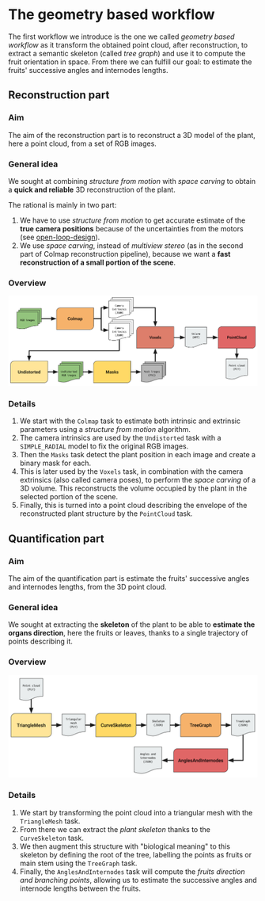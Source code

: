 # The geometry based workflow

The first workflow we introduce is the one we called _geometry based workflow_ as it transform the obtained point cloud, after reconstruction, to extract a semantic skeleton (called _tree graph_) and use it to compute the fruit orientation in space.
From there we can fulfill our goal: to estimate the fruits' successive angles and internodes lengths.

## Reconstruction part

### Aim
The aim of the reconstruction part is to reconstruct a 3D model of the plant, here a point cloud, from a set of RGB images.

### General idea
We sought at combining _structure from motion_ with _space carving_ to obtain a **quick and reliable** 3D reconstruction of the plant.

The rational is mainly in two part:

1. We have to use _structure from motion_ to get accurate estimate of the **true camera positions** because of the uncertainties from the motors (see [open-loop-design](strengths_limits.md#open-loop-design)).
2. We use _space carving_, instead of _multiview stereo_ (as in the second part of Colmap reconstruction pipeline), because we want a **fast reconstruction of a small portion of the scene**.

### Overview
![lite_reconstruction_pipeline.svg](../../assets/images/lite_reconstruction_pipeline.svg)

### Details
1. We start with the `Colmap` task to estimate both intrinsic and extrinsic parameters using a _structure from motion_ algorithm.
2. The camera intrinsics are used by the `Undistorted` task with a `SIMPLE_RADIAL` model to fix the original RGB images.
3. Then the `Masks` task detect the plant position in each image and create a binary mask for each.
4. This is later used by the `Voxels` task, in combination with the camera extrinsics (also called camera poses), to perform the _space carving_ of a 3D volume. This reconstructs the volume occupied by the plant in the selected portion of the scene.
5. Finally, this is turned into a point cloud describing the envelope of the reconstructed plant structure by the `PointCloud` task.


## Quantification part

### Aim
The aim of the quantification part is estimate the fruits' successive angles and internodes lengths, from the 3D point cloud.

### General idea
We sought at extracting the **skeleton** of the plant to be able to **estimate the organs direction**, here the fruits or leaves, thanks to a single trajectory of points describing it.

### Overview
![lite_geometric_pipeline.svg](../../assets/images/lite_geometric_pipeline.svg)

### Details
1. We start by transforming the point cloud into a triangular mesh with the `TriangleMesh` task.
2. From there we can extract the _plant skeleton_ thanks to the `CurveSkeleton` task.
3. We then augment this structure with "biological meaning" to this skeleton by defining the root of the tree, labelling the points as fruits or main stem using the `TreeGraph` task.
4. Finally, the `AnglesAndInternodes` task will compute the _fruits direction and branching points_, allowing us to estimate the successive angles and internode lengths between the fruits.